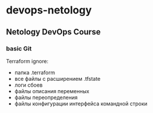 # devops-netology
## Netology DevOps Course

### basic Git

Terraform ignore:
- папка .terraform
- все файлы с расширением .tfstate
- логи сбоев
- файлы описания переменных
- файлы переопределения
- файлы конфигурации интерфейса командной строки
